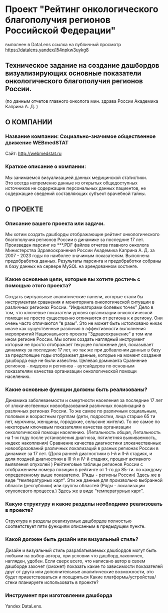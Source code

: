# Проект "Рейтинг онкологического благополучия регионов Российской Федерации" 
выполнен в DataLens ссылка на публичный просмотр
https://datalens.yandex/l54npkw3uykg8

## Техническое задание на создание дашбордов визуализирующих основные показатели онкологического благополучия регионов России. 
(по данным отчетов главного онколога мин. здрава России Академика Каприна А. Д. )
## О КОМПАНИИ
### Название компании: Социально-значимое общественное движение WEBmedSTAT
Сайт: http://webmedstat.ru 
### Краткое описание о компании: 
Мы занимаемся визуализацией данных медицинской статистики.  
Это всегда непременно данные из открытых общедоступных источников не содержащие персональных данных пациентов,
не содержащие сведений составляющих субъект врачебной тайны.
## О ПРОЕКТЕ
### Описание вашего проекта или задачи.
Мы хотим создать дашборды отображающие рейтинг онкологического благополучия регионов России в динамике за последние 17 лет. Произведен парсинг из ***.PDF файлов отчетов главного онколога Министерства Здравоохранения России Академика Каприна А. Д. за 2007 - 2023 годы по наиболее значимым показателям. Выполнена предобработка данных. Результаты парсинга и предобработки собраны в базу данных на сервере MySQL на арендованном хостинге. 
### Какие основные цели, которые вы хотите достичь с помощью этого проекта? 
Создать виртуальные аналитические панели, которые стали бы инструментам сравнения и мониторинга онкологической ситуации  в различных регионах России. “Индикаторами болевых точек” Дело в том, что ключевые показатели уровня организации онкологической помощи не просто существенно отличаются от региона к к региону. Они очень часто отличаются “в разы”. Это не может быть истолковано никак иначе как существенные различия в эффективности выполнения мероприятий Национального проекта “Здравоохранение” в том или ином регионе России.  Мы хотим создать наглядный инструмент который не просто отображает текущее положение дел, показывает динамику за последние 17 лет, но так же при добавлении данных в базу   за предстоящие годы отображает данные, которые на момент создания дашборда еще не были известны. Целевая доминанта Сравнение регионов - лидеров и регионов - аутсайдеров по основным показателям качества организации онкологической помощи населению. 
### Какие основные функции должны быть реализованы? 
Динамика заболеваемости и смертности населения за последние 17 лет от злокачественных новообразований различных локализаций в различных регионах России.
То же самое по  различным социальным, половым и возрастным группам (дети, подростки, лица старше 65 ти лет, мужчины, женщины, городские, сельские жители).
То же самое по некоторым ключевым показателям качества организации онкологической помощи населению. (Летальность общая, Летальность на 1-м году после установления диагноза, пятилетняя выживаемость, индекс накопления)
Сравнение качества диагностики злокачественных новообразований различных локализаций в разных регионах России в динамике за 17 лет. (Доля ранней диагностики в I-й и  II-й стадиях, и доля поздней диагностики в III-й и IV-й стадиях, процент активного выявления опухолей )
Рейтинговые таблицы регионов России с отображением номера позиции в рейтинге от 1-го до 85-ти. по каждому определенному выше показателю. (Ряды - регионы России)  Здесь же  в виде “температурных карт”.  Эти же данные для произвольно выбранной области (республики) или группы областей (Ряды - локализации опухолевого процесса.) Здесь же  в виде “температурных карт”.
### Какую структуру и какие разделы необходимо реализовать в проекте?
Структура и разделы  реализуемых дашбордов полностью соответствует пяти функциям описанным в предыдущем пункте. 
### Какой должен быть дизайн или визуальный стиль?
Дизайн и визуальный стиль разрабатываемых дашбордов могут быть любыми на выбор автора, при условии что дашборд лаконичен, нагляден, удобен.  Если сверх всего, что написано автор в своем дашборде захочет (сможет) показать какие то зависимости показателей друг от друга  или дополнительные аналитические возможности, это будет приветствоваться и поощряться
Какие платформы/устройства/стеки планируете использовать в проекте?
### Инструмент при изготовлении дашборда
Yandex DataLens.


